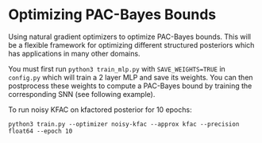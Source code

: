# Optimizing PAC-Bayes Bounds
Using natural gradient optimizers to optimize PAC-Bayes bounds. This will be a flexible framework for optimizing different structured posteriors which has applications in many other domains.


You must first run 
``python3 train_mlp.py``
with ``SAVE_WEIGHTS=TRUE`` in  ``config.py`` which will train a 2 layer MLP and save its weights. You can then postprocess these weights to 
compute a PAC-Bayes bound by training the corresponding SNN (see following example).

To run noisy KFAC on kfactored posterior for 10 epochs:

``python3 train.py --optimizer noisy-kfac --approx kfac --precision float64 --epoch 10``

